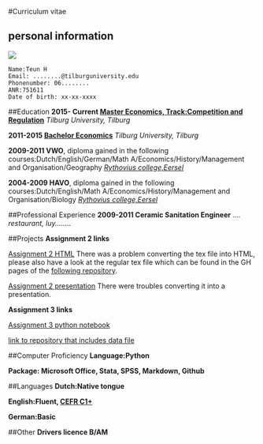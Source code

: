 #Curriculum vitae
## personal information
![](https://pbs.twimg.com/profile_images/1724449330/stick_man_by_minimoko94-d2zvfn8.png)

    Name:Teun H
	Email: ........@tilburguniversity.edu
	Phonenumber: 06........
	ANR:751611
	Date of birth: xx-xx-xxxx
##Education
**2015- Current [Master Economics, Track:Competition and Regulation](https://www.tilburguniversity.edu/nl/onderwijs/masteropleidingen/economics/program/competition/)**
*Tilburg University, Tilburg*

**2011-2015 [Bachelor Economics](https://www.tilburguniversity.edu/nl/onderwijs/bacheloropleidingen/economics/)** *Tilburg University, Tilburg*

**2009-2011 VWO**, diploma gained in the following courses:Dutch/English/German/Math A/Economics/History/Management and Organisation/Geography *[Rythovius college,Eersel](http://www.rythovius.nl/default.aspx)*

**2004-2009 HAVO**, diploma gained in the following courses:Dutch/English/Math A/Economics/History/Management and Organisation/Biology *[Rythovius college,Eersel](http://www.rythovius.nl/default.aspx)*

##Professional Experience
**2009-2011 Ceramic Sanitation Engineer** *.... restaurant, luy........*

##Projects
**Assignment 2 links**

[Assignment 2 HTML](http://hop911.github.io/Second-Assignment/) There was a problem converting the tex file into HTML, please also have a look at the regular tex file which can be found in the GH pages of the [following repository](https://github.com/Hop911/Second-Assignment/tree/gh-pages).

[Assignment 2 presentation](http://hop911.github.io/Second-Assignment-Presentation/) There were troubles converting it into a presentation.

**Assignment 3 links**

[Assignment 3 python notebook](https://github.com/Hop911/Third-Assignment/blob/master/Assignment%20III.ipynb)

[link to repository that includes data file](https://github.com/Hop911/Third-Assignment)


##Computer Proficiency
**Language:Python**

**Package: Microsoft Office, Stata, SPSS, Markdown, Github**

##Languages
**Dutch:Native tongue**

**English:Fluent, [CEFR C1+](http://www.coe.int/t/dg4/linguistic/cadre1_en.asp)**

**German:Basic**

##Other
**Drivers licence B/AM**


	

	